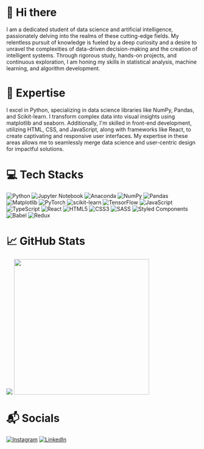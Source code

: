 # 👋 Hi there

I am a dedicated student of data science and artificial intelligence, passionately delving into the realms of these cutting-edge fields. My relentless pursuit of knowledge is fueled by a deep curiosity and a desire to unravel the complexities of data-driven decision-making and the creation of intelligent systems. Through rigorous study, hands-on projects, and continuous exploration, I am honing my skills in statistical analysis, machine learning, and algorithm development.

# 🎯 Expertise

I excel in Python, specializing in data science libraries like NumPy, Pandas, and Scikit-learn. I transform complex data into visual insights using matplotlib and seaborn. Additionally, I'm skilled in front-end development, utilizing HTML, CSS, and JavaScript, along with frameworks like React, to create captivating and responsive user interfaces. My expertise in these areas allows me to seamlessly merge data science and user-centric design for impactful solutions.

# 💻 Tech Stacks

![Python](https://img.shields.io/badge/python-3670A0?style=for-the-badge&logo=python&logoColor=ffdd54)
![Jupyter Notebook](https://img.shields.io/badge/jupyter-%23FA0F00.svg?style=for-the-badge&logo=jupyter&logoColor=white)
![Anaconda](https://img.shields.io/badge/Anaconda-%2344A833.svg?style=for-the-badge&logo=anaconda&logoColor=white)
![NumPy](https://img.shields.io/badge/numpy-%23013243.svg?style=for-the-badge&logo=numpy&logoColor=white)
![Pandas](https://img.shields.io/badge/pandas-%23150458.svg?style=for-the-badge&logo=pandas&logoColor=white)
![Matplotlib](https://img.shields.io/badge/Matplotlib-%23ffffff.svg?style=for-the-badge&logo=Matplotlib&logoColor=black)
![PyTorch](https://img.shields.io/badge/PyTorch-%23EE4C2C.svg?style=for-the-badge&logo=PyTorch&logoColor=white)
![scikit-learn](https://img.shields.io/badge/scikit--learn-%23F7931E.svg?style=for-the-badge&logo=scikit-learn&logoColor=white)
![TensorFlow](https://img.shields.io/badge/TensorFlow-%23FF6F00.svg?style=for-the-badge&logo=TensorFlow&logoColor=white)
![JavaScript](https://img.shields.io/badge/javascript-%23323330.svg?style=for-the-badge&logo=javascript&logoColor=%23F7DF1E)
![TypeScript](https://img.shields.io/badge/typescript-%23007ACC.svg?style=for-the-badge&logo=typescript&logoColor=white)
![React](https://img.shields.io/badge/react-%2320232a.svg?style=for-the-badge&logo=react&logoColor=%2361DAFB)
![HTML5](https://img.shields.io/badge/html5-%23E34F26.svg?style=for-the-badge&logo=html5&logoColor=white)
![CSS3](https://img.shields.io/badge/css3-%231572B6.svg?style=for-the-badge&logo=css3&logoColor=white)
![SASS](https://img.shields.io/badge/SASS-hotpink.svg?style=for-the-badge&logo=SASS&logoColor=white)
![Styled Components](https://img.shields.io/badge/styled--components-DB7093?style=for-the-badge&logo=styled-components&logoColor=white)
![Babel](https://img.shields.io/badge/Babel-F9DC3e?style=for-the-badge&logo=babel&logoColor=black)
![Redux](https://img.shields.io/badge/redux-%23593d88.svg?style=for-the-badge&logo=redux&logoColor=white)

# 📈 GitHub Stats
<img src="https://github-readme-stats.vercel.app/api?username=GabrielVCoutinho&show_icons=true&theme=tokyonight"/> <img src="https://github-readme-stats.vercel.app/api/top-langs/?username=GabrielVCoutinho&layout=compact&theme=tokyonight" width="355px" />

# 📬 Socials

[![Instagram](https://img.shields.io/badge/Instagram-%23E4405F.svg?logo=Instagram&logoColor=white)](https://www.instagram.com/gvieira_coutinho/) [![LinkedIn](https://img.shields.io/badge/LinkedIn-%230077B5.svg?logo=linkedin&logoColor=white)](www.linkedin.com/in/gabriel-vieira-coutinho)
